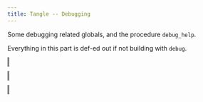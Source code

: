 ```yaml
---
title: Tangle -- Debugging
---
```


<style>
object {
    border: 2px solid grey;
    width: 100%;
}
img {
    max-width: 100%;
}
</style>


Some debugging related globals, and the procedure `debug_help`.

Everything in this part is def-ed out if not building with `debug`.


<object type="image/svg+xml" data="tangle-179.svg"></object>


<object type="image/svg+xml" data="tangle-180.svg"></object>


<object type="image/svg+xml" data="tangle-181.svg"></object>


